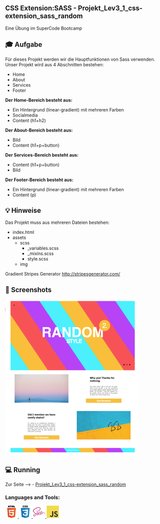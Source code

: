 ## CSS Extension:SASS - Projekt_Lev3_1_css-extension_sass_random

Eine Übung im SuperCode Bootcamp

## 🎓 Aufgabe

Für dieses Projekt werden wir die Hauptfunktionen von Sass verwenden.
Unser Projekt wird aus 4 Abschnitten bestehen:

- Home
- About
- Services
- Footer

**Der Home-Bereich besteht aus:**

- Ein Hintergrund (linear-gradient) mit mehreren Farben
- Socialmedia
- Content (h1+h2)

**Der About-Bereich besteht aus:**

- Bild
- Content (h1+p+button)

**Der Services-Bereich besteht aus:**

- Content (h1+p+button)
- Bild

**Der Footer-Bereich besteht aus:**

- Ein Hintergrund (linear-gradient) mit mehreren Farben
- Content (p)

## 💡 Hinweise

Das Projekt muss aus mehreren Dateien bestehen:

- index.html
- assets
  - scss
    - \_variables.scss
    - \_mixins.scss
    - style.scss
  - img

Gradient Stripes Generator http://stripesgenerator.com/

## 📸 Screenshots

![App Screenshot](assets/img/screen.png)

## 💻 Running

Zur Seite —> - [Projekt_Lev3_1_css-extension_sass_random](https://mukkez.github.io/Bootcamp/tasks/Day_69/Projekt_Lev3_1_css-extension_sass_random/)

<p align="left">
</p>

<h3 align="left">Languages and Tools:</h3>
<p align="left"> <a href="https://www.w3schools.com/html/" target="_blank" rel="noreferrer"> <img src="https://raw.githubusercontent.com/devicons/devicon/master/icons/html5/html5-original-wordmark.svg" alt="html5" width="40" height="40"/> </a>
<a href="https://www.w3schools.com/css/" target="_blank" rel="noreferrer"> <img src="https://raw.githubusercontent.com/devicons/devicon/master/icons/css3/css3-original-wordmark.svg" alt="css3" width="40" height="40"/> </a> 
<a href="https://www.w3schools.com/sass/" target="_blank" rel="noreferrer"> <img src="https://raw.githubusercontent.com/izumin5210/emojipack-for-devicon/master/png/sass.png" alt="sass" width="40" height="40"/> </a> 
<a href="https://www.w3schools.com/css/" target="_blank" rel="noreferrer"> <img src="https://raw.githubusercontent.com/devicons/devicon/master/icons/javascript/javascript-original.svg" alt="css3" width="40" height="40"/> </a> </p>

